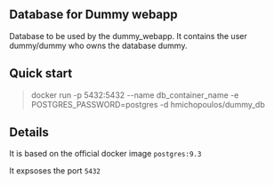 ## Database for Dummy webapp
Database to be used by the dummy_webapp. It contains the user dummy/dummy who owns the database dummy.

## Quick start
>docker run -p 5432:5432 --name db_container_name -e POSTGRES_PASSWORD=postgres -d hmichopoulos/dummy_db

## Details
It is based on the official docker image `postgres:9.3`

It expsoses the port `5432`

